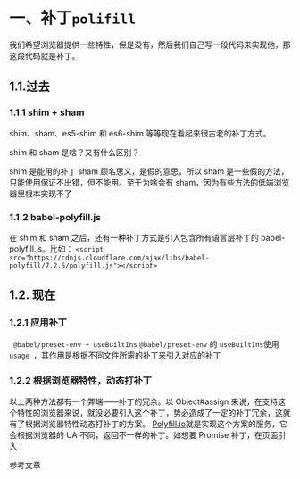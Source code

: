 # 一、补丁`polifill`



我们希望浏览器提供一些特性，但是没有，然后我们自己写一段代码来实现他，那这段代码就是补丁。

## 1.1.过去 
### 1.1.1 shim + sham
shim、sham、es5-shim 和 es6-shim 等等现在看起来很古老的补丁方式。

shim 和 sham 是啥？又有什么区别？

shim 是能用的补丁
sham 顾名思义，是假的意思，所以 sham 是一些假的方法，只能使用保证不出错，但不能用。至于为啥会有 sham，因为有些方法的低端浏览器里根本实现不了

###  1.1.2 babel-polyfill.js
在 shim 和 sham 之后，还有一种补丁方式是引入包含所有语言层补丁的 babel-polyfill.js。比如：
`<script src="https://cdnjs.cloudflare.com/ajax/libs/babel-polyfill/7.2.5/polyfill.js"></script>`

## 1.2. 现在

### 1.2.1 应用补丁 
` @babel/preset-env + useBuiltIns`
`@babel/preset-env` 的 `useBuiltIns`使用`usage `，其作用是根据不同文件所需的补丁来引入对应的补丁

###  1.2.2 根据浏览器特性，动态打补丁
以上两种方法都有一个弊端——补丁的冗余。以 Object#assign 来说，在支持这个特性的浏览器来说，就没必要引入这个补丁，势必造成了一定的补丁冗余，这就有了根据浏览器特性动态打补丁的方案。
[Polyfill.io](https://polyfill.io/v3/)就是实现这个方案的服务，它会根据浏览器的 UA 不同，返回不一样的补丁。如想要 Promise 补丁，在页面引入：

 
参考文章
[](https://blog.csdn.net/gwdgwd123/article/details/86686112)
 
[](https://juejin.cn/post/6844903877418942478)